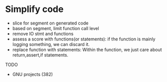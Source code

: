 # Simplify code

* slice for segment on generated code
* based on segment, limit function call level
* remove IO stmt and functions
* assess a score with functions(or statements):
if the function is mainly logging something, we can discard it.
* replace function with statements:
Within the function, we just care about return,assert,if statements.

TODO

* GNU projects (382)
